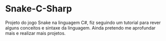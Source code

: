 # Snake-C-Sharp
Projeto do jogo Snake na linguagem C#, fiz seguindo um tutorial para rever alguns conceitos e sintaxe da linguagem. Ainda pretendo me aprofundar mais e realizar mais projetos.
